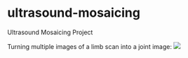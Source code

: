 ultrasound-mosaicing
====================

Ultrasound Mosaicing Project 

Turning multiple images of a limb scan into a joint image:
![](https://github.com/pestrov/ultrasound-mosaicing/blob/master/Output.png)
